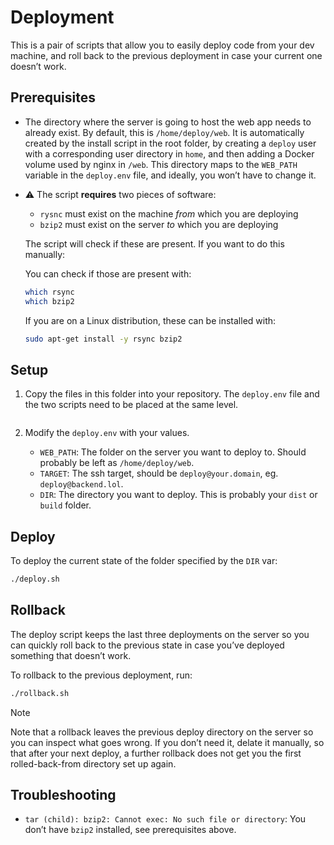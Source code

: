 # Deployment

This is a pair of scripts that allow you to easily deploy code from your dev machine, and roll back to the previous deployment in case your current one doesn’t work.

## Prerequisites

- The directory where the server is going to host the web app needs to already exist. By default, this is `/home/deploy/web`. It is automatically created by the install script in the root folder, by creating a `deploy` user with a corresponding user directory in `home`, and then adding a Docker volume used by nginx in `/web`. This directory maps to the `WEB_PATH` variable in the `deploy.env` file, and ideally, you won’t have to change it.
  
- ⚠️ The script **requires** two pieces of software:
  - `rysnc` must exist on the machine _from_ which you are deploying
  - `bzip2` must exist on the server _to_ which you are deploying

  The script will check if these are present. If you want to do this manually:

  You can check if those are present with:
  ```sh
  which rsync
  which bzip2
  ```

  If you are on a Linux distribution, these can be installed with:
  ```sh
  sudo apt-get install -y rsync bzip2
  ```

## Setup

1. Copy the files in this folder into your repository. The `deploy.env` file and the two scripts need to be placed at the same level.

    ```
2. Modify the `deploy.env` with your values.
   - `WEB_PATH`: The folder on the server you want to deploy to. Should probably be left as `/home/deploy/web`.
   - `TARGET`: The ssh target, should be `deploy@your.domain`, eg. `deploy@backend.lol`.
   - `DIR`: The directory you want to deploy. This is probably your `dist` or `build` folder.

## Deploy

To deploy the current state of the folder specified by the `DIR` var:
```sh
./deploy.sh
```

## Rollback

The deploy script keeps the last three deployments on the server so you can quickly roll back to the previous state in case you’ve deployed something that doesn’t work.

To rollback to the previous deployment, run:
```sh
./rollback.sh
```

> [!NOTE]
> Note that a rollback leaves the previous deploy directory on the server so you can inspect what goes wrong. If you don’t need it, delate it manually, so that after your next deploy, a further rollback does not get you the first rolled-back-from directory set up again.

## Troubleshooting

- `tar (child): bzip2: Cannot exec: No such file or directory`: You don’t have `bzip2` installed, see prerequisites above.
